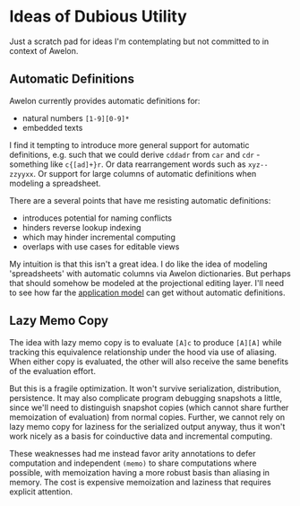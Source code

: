 
# Ideas of Dubious Utility

Just a scratch pad for ideas I'm contemplating but not committed to in context of Awelon.

## Automatic Definitions

Awelon currently provides automatic definitions for:

* natural numbers `[1-9][0-9]*`
* embedded texts

I find it tempting to introduce more general support for automatic definitions, e.g. such that we could derive `cddadr` from `car` and `cdr` - something like `c{[ad]+}r`. Or data rearrangement words such as `xyz--zzyyxx`. Or support for large columns of automatic definitions when modeling a spreadsheet.

There are a several points that have me resisting automatic definitions:

* introduces potential for naming conflicts
* hinders reverse lookup indexing
* which may hinder incremental computing
* overlaps with use cases for editable views

My intuition is that this isn't a great idea. I do like the idea of modeling 'spreadsheets' with automatic columns via Awelon dictionaries. But perhaps that should somehow be modeled at the projectional editing layer. I'll need to see how far the [application model](ApplicationModel.md) can get without automatic definitions.

## Lazy Memo Copy

The idea with lazy memo copy is to evaluate `[A]c` to produce `[A][A]` while tracking this equivalence relationship under the hood via use of aliasing. When either copy is evaluated, the other will also receive the same benefits of the evaluation effort. 

But this is a fragile optimization. It won't survive serialization, distribution, persistence. It may also complicate program debugging snapshots a little, since we'll need to distinguish snapshot copies (which cannot share further memoization of evaluation) from normal copies. Further, we cannot rely on lazy memo copy for laziness for the serialized output anyway, thus it won't work nicely as a basis for coinductive data and incremental computing.

These weaknesses had me instead favor arity annotations to defer computation and independent `(memo)` to share computations where possible, with memoization having a more robust basis than aliasing in memory. The cost is expensive memoization and laziness that requires explicit attention.

